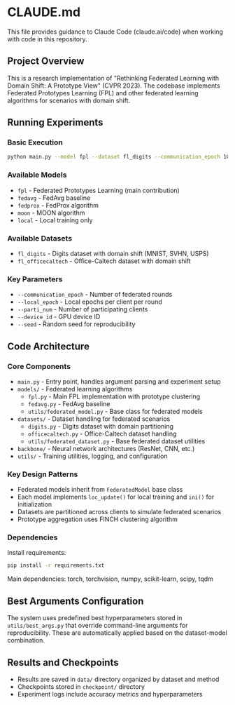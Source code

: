 # CLAUDE.md

This file provides guidance to Claude Code (claude.ai/code) when working with code in this repository.

## Project Overview

This is a research implementation of "Rethinking Federated Learning with Domain Shift: A Prototype View" (CVPR 2023). The codebase implements Federated Prototypes Learning (FPL) and other federated learning algorithms for scenarios with domain shift.

## Running Experiments

### Basic Execution
```bash
python main.py --model fpl --dataset fl_digits --communication_epoch 100 --local_epoch 10 --parti_num 10
```

### Available Models
- `fpl` - Federated Prototypes Learning (main contribution)
- `fedavg` - FedAvg baseline
- `fedprox` - FedProx algorithm
- `moon` - MOON algorithm
- `local` - Local training only

### Available Datasets
- `fl_digits` - Digits dataset with domain shift (MNIST, SVHN, USPS)
- `fl_officecaltech` - Office-Caltech dataset with domain shift

### Key Parameters
- `--communication_epoch` - Number of federated rounds
- `--local_epoch` - Local epochs per client per round
- `--parti_num` - Number of participating clients
- `--device_id` - GPU device ID
- `--seed` - Random seed for reproducibility

## Code Architecture

### Core Components
- `main.py` - Entry point, handles argument parsing and experiment setup
- `models/` - Federated learning algorithms
  - `fpl.py` - Main FPL implementation with prototype clustering
  - `fedavg.py` - FedAvg baseline
  - `utils/federated_model.py` - Base class for federated models
- `datasets/` - Dataset handling for federated scenarios
  - `digits.py` - Digits dataset with domain partitioning
  - `officecaltech.py` - Office-Caltech dataset handling
  - `utils/federated_dataset.py` - Base federated dataset utilities
- `backbone/` - Neural network architectures (ResNet, CNN, etc.)
- `utils/` - Training utilities, logging, and configuration

### Key Design Patterns
- Federated models inherit from `FederatedModel` base class
- Each model implements `loc_update()` for local training and `ini()` for initialization
- Datasets are partitioned across clients to simulate federated scenarios
- Prototype aggregation uses FINCH clustering algorithm

### Dependencies
Install requirements:
```bash
pip install -r requirements.txt
```

Main dependencies: torch, torchvision, numpy, scikit-learn, scipy, tqdm

## Best Arguments Configuration

The system uses predefined best hyperparameters stored in `utils/best_args.py` that override command-line arguments for reproducibility. These are automatically applied based on the dataset-model combination.

## Results and Checkpoints

- Results are saved in `data/` directory organized by dataset and method
- Checkpoints stored in `checkpoint/` directory
- Experiment logs include accuracy metrics and hyperparameters